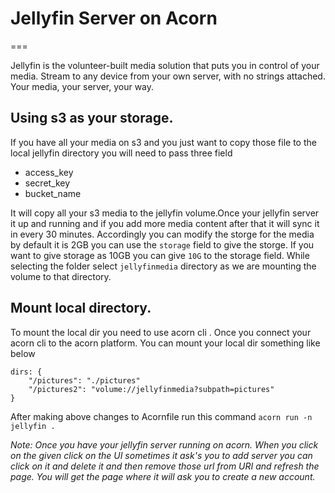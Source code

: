 # Jellyfin Server on Acorn
===

Jellyfin is the volunteer-built media solution that puts you in control of your media. Stream to any device from your own server, with no strings attached. Your media, your server, your way.
 
## Using s3 as your storage.
If you have all your media on s3 and you just want to copy those file to the local jellyfin directory you will need to pass three field 
- access_key
- secret_key
- bucket_name

It will copy all your s3 media to the jellyfin volume.Once your jellyfin server it up and running and if you add more media content after that it will sync it in every 30 minutes. Accordingly you can modify the storge for the media by default it is 2GB you can use the `storage` field to give the storge. If you want to give storage as 10GB you can give `10G` to the storage field.
While selecting the folder select `jellyfinmedia` directory as we are mounting the volume to that directory.

## Mount local directory.

To mount the local dir you need to use acorn cli . Once you connect your acorn cli to the acorn platform. You can mount your local dir something like below 
```
dirs: {
    "/pictures": "./pictures"
    "/pictures2": "volume://jellyfinmedia?subpath=pictures"
}
```
After making above changes to Acornfile run this command `acorn run -n jellyfin .`

_Note: Once you have your jellyfin server running on acorn. When you click on the given click on the UI sometimes it ask's you to add server you can click on it and delete it and then remove those url from URI and refresh the page. You will get the page where it will ask you to create a new account._